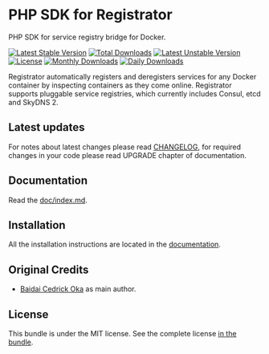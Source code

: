 PHP SDK for Registrator
=======================

PHP SDK for service registry bridge for Docker.

[![Latest Stable Version](https://poser.pugx.org/coka/registrator-php-sdk/v/stable)](https://packagist.org/packages/coka/registrator-php-sdk)
[![Total Downloads](https://poser.pugx.org/coka/registrator-php-sdk/downloads)](https://packagist.org/packages/coka/registrator-php-sdk)
[![Latest Unstable Version](https://poser.pugx.org/coka/registrator-php-sdk/v/unstable)](https://packagist.org/packages/coka/registrator-php-sdk)
[![License](https://poser.pugx.org/coka/registrator-php-sdk/license)](https://packagist.org/packages/coka/registrator-php-sdk)
[![Monthly Downloads](https://poser.pugx.org/coka/registrator-php-sdk/d/monthly)](https://packagist.org/packages/coka/registrator-php-sdk)
[![Daily Downloads](https://poser.pugx.org/coka/registrator-php-sdk/d/daily)](https://packagist.org/packages/coka/registrator-php-sdk)

Registrator automatically registers and deregisters services for any Docker container by inspecting containers as they come online. Registrator supports pluggable service registries, which currently includes Consul, etcd and SkyDNS 2.



Latest updates
--------------

For notes about latest changes please read [CHANGELOG](CHANGELOG.md), for required changes in your code please read UPGRADE chapter of documentation.

Documentation
-------------

Read the [doc/index.md](doc/index.md).

Installation
------------

All the installation instructions are located in the [documentation](doc/index.md).

Original Credits
----------------

* [Baidai Cedrick Oka](https://github.com/CedrickOka) as main author.

License
-------

This bundle is under the MIT license. See the complete license [in the bundle](LICENSE).
